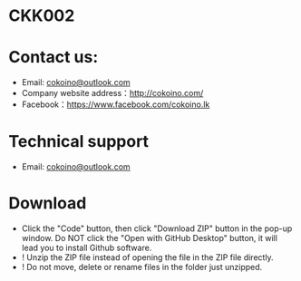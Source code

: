 # CKK002
# Contact us:
- Email: cokoino@outlook.com
- Company website address：http://cokoino.com/
- Facebook：https://www.facebook.com/cokoino.lk

# Technical support
- Email: cokoino@outlook.com

# Download
- Click the "Code" button, then click "Download ZIP" button in the pop-up window. Do NOT click the "Open with GitHub Desktop" button, it will lead you to install Github software.
- ! Unzip the ZIP file instead of opening the file in the ZIP file directly.
- ! Do not move, delete or rename files in the folder just unzipped.
